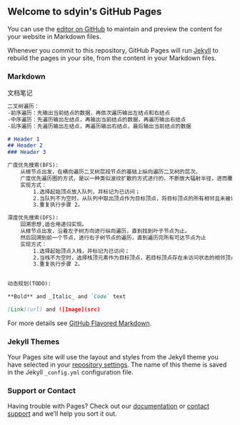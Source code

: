 ## Welcome to sdyin's GitHub Pages

You can use the [editor on GitHub](https://github.com/sdyin/sdyin.github.io/edit/master/index.md) to maintain and preview the content for your website in Markdown files.

Whenever you commit to this repository, GitHub Pages will run [Jekyll](https://jekyllrb.com/) to rebuild the pages in your site, from the content in your Markdown files.

### Markdown

文档笔记

```markdown
二叉树遍历：
-前序遍历：先输出当前结点的数据，再依次遍历输出左结点和右结点
-中序遍历：先遍历输出左结点，再输出当前结点的数据，再遍历输出右结点
-后序遍历：先遍历输出左结点，再遍历输出右结点，最后输出当前结点的数据

# Header 1
## Header 2
### Header 3

广度优先搜索(BFS):
    从根节点出发，在横向遍历二叉树层段节点的基础上纵向遍历二叉树的层次。
    广度优先遍历图的方式，是以一种类似波纹扩散的方式进行的，不断放大辐射半径，进而覆盖整张图。
    实现方式：
        1.选择起始顶点放入队列，并标记为已访问；
        2.当队列不为空时，从队列中取出顶点作为目标顶点，将目标顶点的所有相邻且未被访问过的顶点放入队列，并标记为已访问；
        3.重复执行步骤 2。

深度优先搜索(DFS):
    回溯思想,适合用递归实现。
    从根节点出发，沿着左子树方向进行纵向遍历，直到找到叶子节点为止。
    然后回溯到前一个节点，进行右子树节点的遍历，直到遍历完所有可达节点为止
    实现方式：
        1.选择起始顶点入栈，并标记为已访问；
        2.当栈不为空时，选择栈顶元素作为目标顶点，若目标顶点存在未访问状态的相邻顶点，则将该相邻顶点入栈，并标记为已访问；若不存在未访问状态的相邻顶点，则执行出栈操作；
        3.重复执行步骤 2。
        

动态规划(TODO):

**Bold** and _Italic_ and `Code` text

[Link](url) and ![Image](src)
```

For more details see [GitHub Flavored Markdown](https://guides.github.com/features/mastering-markdown/).

### Jekyll Themes

Your Pages site will use the layout and styles from the Jekyll theme you have selected in your [repository settings](https://github.com/sdyin/sdyin.github.io/settings). The name of this theme is saved in the Jekyll `_config.yml` configuration file.

### Support or Contact

Having trouble with Pages? Check out our [documentation](https://help.github.com/categories/github-pages-basics/) or [contact support](https://github.com/contact) and we’ll help you sort it out.
